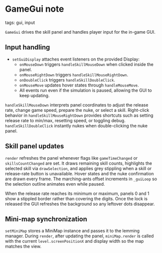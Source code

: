 # GameGui note

tags: gui, input

`GameGui` drives the skill panel and handles player input for the in-game GUI.

## Input handling
- `setGuiDisplay` attaches event listeners on the provided Display:
  - `onMouseDown` triggers `handleSkillMouseDown` when clicked inside the panel.
  - `onMouseRightDown` triggers `handleSkillMouseRightDown`.
  - `onDoubleClick` triggers `handleSkillDoubleClick`.
  - `onMouseMove` updates hover states through `handleMouseMove`.
  - All events run even if the simulation is paused, allowing the GUI to keep updating.

`handleSkillMouseDown` interprets panel coordinates to adjust the release rate, change game speed, prepare the nuke, or select a skill. Right-click behavior in `handleSkillMouseRightDown` provides shortcuts such as setting release rate to min/max, resetting speed, or toggling debug. `handleSkillDoubleClick` instantly nukes when double-clicking the nuke panel.

## Skill panel updates
`render` refreshes the panel whenever flags like `gameTimeChanged` or `skillsCountChanged` are set. It draws remaining skill counts, highlights the selected skill via `drawSelection`, and applies grey stippling when a skill or release-rate button is unavailable. Hover states and the nuke confirmation are drawn every frame. The marching-ants offset increments in `_guiLoop` so the selection outline animates even while paused.

When the release rate reaches its minimum or maximum, panels 0 and 1 show a stippled border rather than covering the digits. Once the lock is released the GUI refreshes the background so any leftover dots disappear.

## Mini-map synchronization
`setMiniMap` stores a MiniMap instance and passes it to the lemming manager. During `render`, after updating the panel, `miniMap.render` is called with the current `level.screenPositionX` and display width so the map matches the view.
